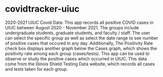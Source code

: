 # covidtracker-uiuc
2020-2021 UIUC Covid Data: This app records all positive COVID cases in UIUC between August 2020 - November 2021. The groups include undergraduate students, graduate students, and faculty / staff. The user can select the specific group as well as select the date range to see number of positive cases that occured in any day. Additionally, The Positivity Rate check box displays another graph below the Cases graph, which shows the positivity rate among each group (cases/tests). This app can be used to observe or study the positive cases which occurred in UIUC.  This data come from the Illinois Shield Testing Data website, which records all cases and tests taken for each group.
